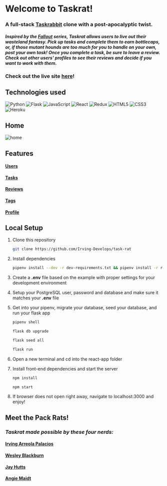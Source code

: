 # Welcome to Taskrat!
### A full-stack [Taskrabbit](https://www.taskrabbit.com/) clone with a post-apocalyptic twist.

#### *Inspired by the [Fallout](https://en.wikipedia.org/wiki/Fallout_(series)) series, Taskrat allows users to live out their wasteland fantasy. Pick up tasks and complete them to earn bottlecaps, or, if those mutant hounds are too much for you to handle on your own, post your own task! Once you complete a task, be sure to leave a review. Check out other users' profiles to see their reviews and decide if you want to work with them.*

### Check out the live site [here](https://taskrat.herokuapp.com/about)!

## Technologies used
![Python](https://img.shields.io/badge/python-3670A0?style=for-the-badge&logo=python&logoColor=ffdd54)
![Flask](https://img.shields.io/badge/flask-%23000.svg?style=for-the-badge&logo=flask&logoColor=white)
![JavaScript](https://img.shields.io/badge/javascript-%23323330.svg?style=for-the-badge&logo=javascript&logoColor=%23F7DF1E)
![React](https://img.shields.io/badge/react-%2320232a.svg?style=for-the-badge&logo=react&logoColor=%2361DAFB)
![Redux](https://img.shields.io/badge/redux-%23593d88.svg?style=for-the-badge&logo=redux&logoColor=white)
![HTML5](https://img.shields.io/badge/html5-%23E34F26.svg?style=for-the-badge&logo=html5&logoColor=white)
![CSS3](https://img.shields.io/badge/css3-%231572B6.svg?style=for-the-badge&logo=css3&logoColor=white)
![Heroku](https://img.shields.io/badge/heroku-%23430098.svg?style=for-the-badge&logo=heroku&logoColor=white)

## Home
![home](https://user-images.githubusercontent.com/100968885/182058873-cffcd913-194f-4125-8d61-91a125a851ac.png)

## Features
#### [Users](https://github.com/Irving-Develops/task-rat/wiki/Feature-List#users)
#### [Tasks](https://github.com/Irving-Develops/task-rat/wiki/Feature-List#tasks)
#### [Reviews](https://github.com/Irving-Develops/task-rat/wiki/Feature-List#reviews)
#### [Tags](https://github.com/Irving-Develops/task-rat/wiki/Feature-List#tags)
#### [Profile](https://github.com/Irving-Develops/task-rat/wiki/Feature-List#profile-page)

## Local Setup
1. Clone this repository

   ```bash
   git clone https://github.com/Irving-Develops/task-rat
   ```

2. Install dependencies

      ```bash
      pipenv install --dev -r dev-requirements.txt && pipenv install -r requirements.txt
      ```

3. Create a **.env** file based on the example with proper settings for your
   development environment
   
4. Setup your PostgreSQL user, password and database and make sure it matches your **.env** file

5. Get into your pipenv, migrate your database, seed your database, and run your flask app

   ```bash
   pipenv shell
   ```

   ```bash
   flask db upgrade
   ```

   ```bash
   flask seed all
   ```

   ```bash
   flask run
   ```
6. Open a new terminal and cd into the react-app folder

7. Install front-end dependencies and start the server

      ```bash
   npm install
   ```
   
      ```bash
   npm start
   ```
8. If browser does not open right away, navigate to localhost:3000 and enjoy!

## Meet the Pack Rats!
### *Taskrat made possible by these four nerds:*
#### [Irving Arreola Palacios](https://github.com/Irving-Develops)
#### [Wesley Blackburn](https://github.com/wesleyblackburn90)
#### [Jay Hutts](https://github.com/jay-bean)
#### [Angie Maidt](https://github.com/angMaidt)
